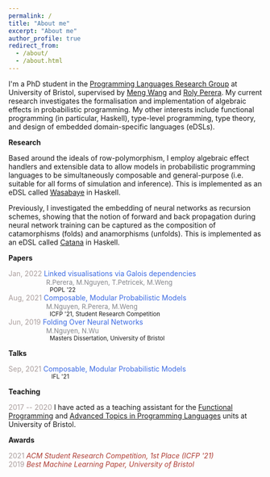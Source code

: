 ```yaml
---
permalink: /
title: "About me"
excerpt: "About me"
author_profile: true
redirect_from:
  - /about/
  - /about.html
---
```



I'm a PhD student in the [Programming Languages Research Group](https://bristolpl.github.io/) at University of Bristol, supervised by [Meng Wang](https://mengwangoxf.github.io/) and [Roly Perera](https://www.turing.ac.uk/people/researchers/roly-perera). My current research investigates the formalisation and implementation of algebraic effects in probabilistic programming. My other interests include functional programming (in particular, Haskell), type-level programming, type theory, and design of embedded domain-specific languages (eDSLs).

**Research**

Based around the ideals of row-polymorphism, I employ algebraic effect handlers and extensible data to allow models in probabilistic programming languages to be simultaneously composable and general-purpose (i.e. suitable for all forms of simulation and inference). This is implemented as an eDSL called [Wasabaye](https://github.com/min-nguyen/wasabaye) in Haskell.

Previously, I investigated the embedding of neural networks as recursion schemes, showing that the notion of forward and back propagation during neural network training can be captured as the composition of catamorphisms (folds) and anamorphisms (unfolds). This is implemented as an eDSL called [Catana](https://github.com/min-nguyen/catana) in Haskell.


**Papers**

<span style="color:#AA9E9D">Jan, 2022</span> <span style="color:#3C6BE4"> Linked visualisations via Galois dependencies </span><br/>
<span style="color:#85868B">                   <font size="2">R.Perera, M.Nguyen, T.Petricek, M.Weng </font> </span><br/>
<sup>                         POPL '22</sup><br/>
<span style="color:#AA9E9D">Aug, 2021</span> <span style="color:#3C6BE4"> Composable, Modular Probabilistic Models </span><br/>
<span style="color:#85868B">                   <font size="2">M.Nguyen, R.Perera, M.Weng </font> </span><br/>
<sup>                         ICFP '21, Student Research Competition</sup><br/>
<span style="color:#AA9E9D">Jun, 2019</span> <span style="color:#3C6BE4"> Folding Over Neural Networks</span><br/>
<span style="color:#85868B">                   <font size="2">M.Nguyen, N.Wu </font> </span><br/>
<sup>                         Masters Dissertation, University of Bristol</sup>

**Talks**

<span style="color:#AA9E9D">Sep, 2021</span> <span style="color:#3C6BE4"> Composable, Modular Probabilistic Models </span><br/>
<sup>                          IFL '21</sup><br/>

**Teaching**

<span style="color:#AA9E9D">2017 -- 2020</span> I have acted as a teaching assistant for the [Functional Programming](https://www.bris.ac.uk/unit-programme-catalogue/UnitDetails.jsa?unitCode=COMS10016) and [Advanced Topics in Programming Languages](https://www.bristol.ac.uk/unit-programme-catalogue/UnitDetails.jsa;jsessionid=523DFF5AD0E44080C9EBAD20F58B9DAE?ayrCode=20%2F21&unitCode=COMSM0066) units at University of Bristol.

**Awards**

<span style="color:#AA9E9D">2021</span> <span style="color:#AE3C33">_ACM Student Research Competition, 1st Place  (ICFP '21)_</span><br/>
<span style="color:#AA9E9D">2019</span>  <span style="color:#AE3C33">_Best Machine Learning Paper, University of Bristol_</span>
